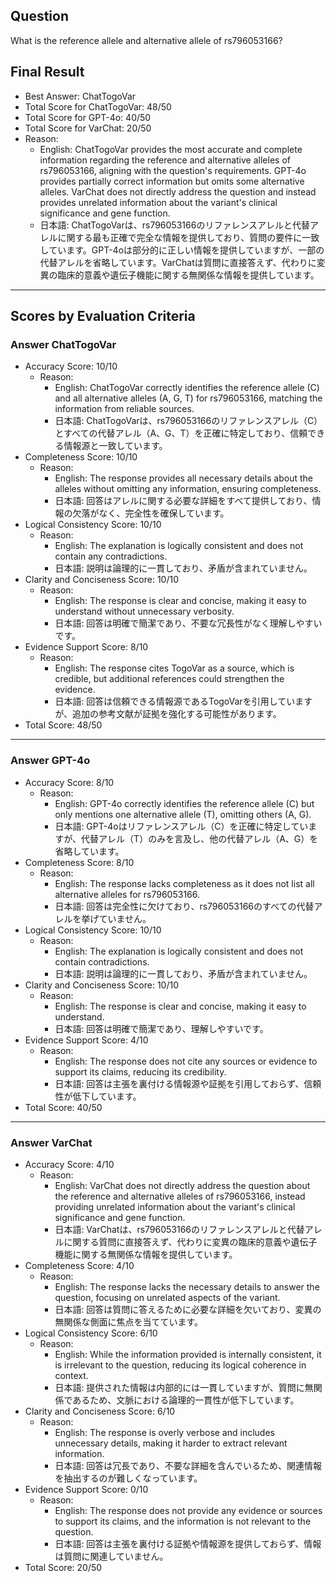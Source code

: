 ## Question

What is the reference allele and alternative allele of rs796053166?

## Final Result

- Best Answer: ChatTogoVar
- Total Score for ChatTogoVar: 48/50
- Total Score for GPT-4o: 40/50
- Total Score for VarChat: 20/50
- Reason:
  - English: ChatTogoVar provides the most accurate and complete information regarding the reference and alternative alleles of rs796053166, aligning with the question's requirements. GPT-4o provides partially correct information but omits some alternative alleles. VarChat does not directly address the question and instead provides unrelated information about the variant's clinical significance and gene function.
  - 日本語: ChatTogoVarは、rs796053166のリファレンスアレルと代替アレルに関する最も正確で完全な情報を提供しており、質問の要件に一致しています。GPT-4oは部分的に正しい情報を提供していますが、一部の代替アレルを省略しています。VarChatは質問に直接答えず、代わりに変異の臨床的意義や遺伝子機能に関する無関係な情報を提供しています。

---

## Scores by Evaluation Criteria

### Answer ChatTogoVar
- Accuracy Score: 10/10
  - Reason: 
    - English: ChatTogoVar correctly identifies the reference allele (C) and all alternative alleles (A, G, T) for rs796053166, matching the information from reliable sources.
    - 日本語: ChatTogoVarは、rs796053166のリファレンスアレル（C）とすべての代替アレル（A、G、T）を正確に特定しており、信頼できる情報源と一致しています。
- Completeness Score: 10/10
  - Reason: 
    - English: The response provides all necessary details about the alleles without omitting any information, ensuring completeness.
    - 日本語: 回答はアレルに関する必要な詳細をすべて提供しており、情報の欠落がなく、完全性を確保しています。
- Logical Consistency Score: 10/10
  - Reason: 
    - English: The explanation is logically consistent and does not contain any contradictions.
    - 日本語: 説明は論理的に一貫しており、矛盾が含まれていません。
- Clarity and Conciseness Score: 10/10
  - Reason: 
    - English: The response is clear and concise, making it easy to understand without unnecessary verbosity.
    - 日本語: 回答は明確で簡潔であり、不要な冗長性がなく理解しやすいです。
- Evidence Support Score: 8/10
  - Reason: 
    - English: The response cites TogoVar as a source, which is credible, but additional references could strengthen the evidence.
    - 日本語: 回答は信頼できる情報源であるTogoVarを引用していますが、追加の参考文献が証拠を強化する可能性があります。
- Total Score: 48/50

---

### Answer GPT-4o
- Accuracy Score: 8/10
  - Reason: 
    - English: GPT-4o correctly identifies the reference allele (C) but only mentions one alternative allele (T), omitting others (A, G).
    - 日本語: GPT-4oはリファレンスアレル（C）を正確に特定していますが、代替アレル（T）のみを言及し、他の代替アレル（A、G）を省略しています。
- Completeness Score: 8/10
  - Reason: 
    - English: The response lacks completeness as it does not list all alternative alleles for rs796053166.
    - 日本語: 回答は完全性に欠けており、rs796053166のすべての代替アレルを挙げていません。
- Logical Consistency Score: 10/10
  - Reason: 
    - English: The explanation is logically consistent and does not contain contradictions.
    - 日本語: 説明は論理的に一貫しており、矛盾が含まれていません。
- Clarity and Conciseness Score: 10/10
  - Reason: 
    - English: The response is clear and concise, making it easy to understand.
    - 日本語: 回答は明確で簡潔であり、理解しやすいです。
- Evidence Support Score: 4/10
  - Reason: 
    - English: The response does not cite any sources or evidence to support its claims, reducing its credibility.
    - 日本語: 回答は主張を裏付ける情報源や証拠を引用しておらず、信頼性が低下しています。
- Total Score: 40/50

---

### Answer VarChat
- Accuracy Score: 4/10
  - Reason: 
    - English: VarChat does not directly address the question about the reference and alternative alleles of rs796053166, instead providing unrelated information about the variant's clinical significance and gene function.
    - 日本語: VarChatは、rs796053166のリファレンスアレルと代替アレルに関する質問に直接答えず、代わりに変異の臨床的意義や遺伝子機能に関する無関係な情報を提供しています。
- Completeness Score: 4/10
  - Reason: 
    - English: The response lacks the necessary details to answer the question, focusing on unrelated aspects of the variant.
    - 日本語: 回答は質問に答えるために必要な詳細を欠いており、変異の無関係な側面に焦点を当てています。
- Logical Consistency Score: 6/10
  - Reason: 
    - English: While the information provided is internally consistent, it is irrelevant to the question, reducing its logical coherence in context.
    - 日本語: 提供された情報は内部的には一貫していますが、質問に無関係であるため、文脈における論理的一貫性が低下しています。
- Clarity and Conciseness Score: 6/10
  - Reason: 
    - English: The response is overly verbose and includes unnecessary details, making it harder to extract relevant information.
    - 日本語: 回答は冗長であり、不要な詳細を含んでいるため、関連情報を抽出するのが難しくなっています。
- Evidence Support Score: 0/10
  - Reason: 
    - English: The response does not provide any evidence or sources to support its claims, and the information is not relevant to the question.
    - 日本語: 回答は主張を裏付ける証拠や情報源を提供しておらず、情報は質問に関連していません。
- Total Score: 20/50